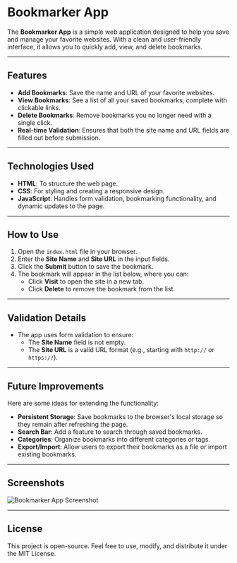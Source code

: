 # Bookmarker App

The **Bookmarker App** is a simple web application designed to help you save and manage your favorite websites. With a clean and user-friendly interface, it allows you to quickly add, view, and delete bookmarks.

---

## Features

- **Add Bookmarks**: Save the name and URL of your favorite websites.
- **View Bookmarks**: See a list of all your saved bookmarks, complete with clickable links.
- **Delete Bookmarks**: Remove bookmarks you no longer need with a single click.
- **Real-time Validation**: Ensures that both the site name and URL fields are filled out before submission.

---

## Technologies Used

- **HTML**: To structure the web page.
- **CSS**: For styling and creating a responsive design.
- **JavaScript**: Handles form validation, bookmarking functionality, and dynamic updates to the page.

---

## How to Use

1. Open the `index.html` file in your browser.
2. Enter the **Site Name** and **Site URL** in the input fields.
3. Click the **Submit** button to save the bookmark.
4. The bookmark will appear in the list below, where you can:
   - Click **Visit** to open the site in a new tab.
   - Click **Delete** to remove the bookmark from the list.

---

## Validation Details

- The app uses form validation to ensure:
  - The **Site Name** field is not empty.
  - The **Site URL** is a valid URL format (e.g., starting with `http://` or `https://`).

---

## Future Improvements

Here are some ideas for extending the functionality:
- **Persistent Storage**: Save bookmarks to the browser's local storage so they remain after refreshing the page.
- **Search Bar**: Add a feature to search through saved bookmarks.
- **Categories**: Organize bookmarks into different categories or tags.
- **Export/Import**: Allow users to export their bookmarks as a file or import existing bookmarks.

---

## Screenshots

![Bookmarker App Screenshot](./path_to_screenshot.png)

---

## License

This project is open-source. Feel free to use, modify, and distribute it under the MIT License.


